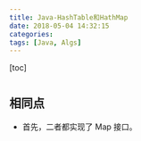 ```yaml
---
title: Java-HashTable和HathMap
date: 2018-05-04 14:32:15
categories:
tags: [Java, Algs]
---
```

[toc]
#
## 相同点
* 首先，二者都实现了 Map 接口。
